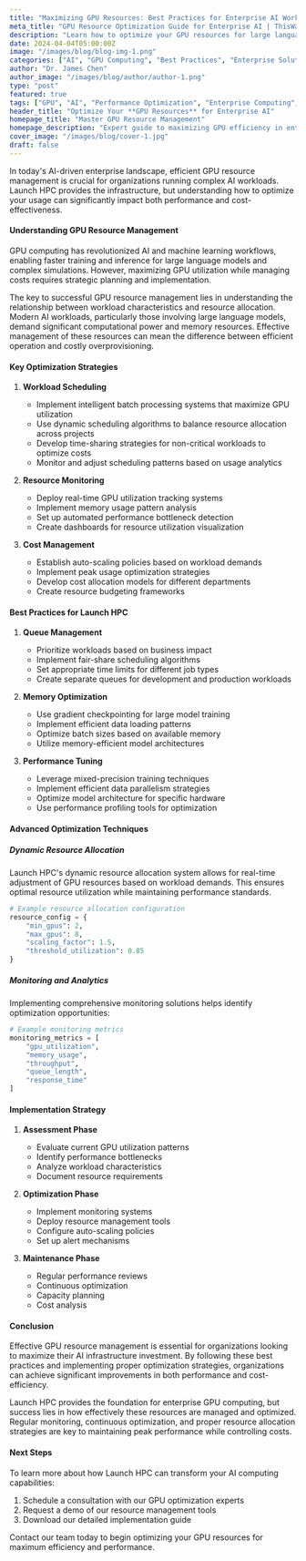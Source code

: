```yaml
---
title: "Maximizing GPU Resources: Best Practices for Enterprise AI Workloads"
meta_title: "GPU Resource Optimization Guide for Enterprise AI | ThisWay Global"
description: "Learn how to optimize your GPU resources for large language models and complex AI workloads using Launch HPC. Comprehensive guide to enterprise GPU management."
date: 2024-04-04T05:00:00Z
image: "/images/blog/blog-img-1.png"
categories: ["AI", "GPU Computing", "Best Practices", "Enterprise Solutions"]
author: "Dr. James Chen"
author_image: "/images/blog/author/author-1.png"
type: "post"
featured: true
tags: ["GPU", "AI", "Performance Optimization", "Enterprise Computing", "Launch HPC", "Resource Management"]
header_title: "Optimize Your **GPU Resources** for Enterprise AI"
homepage_title: "Master GPU Resource Management"
homepage_description: "Expert guide to maximizing GPU efficiency in enterprise AI deployments"
cover_image: "/images/blog/cover-1.jpg"
draft: false
---
```


In today's AI-driven enterprise landscape, efficient GPU resource management is crucial for organizations running complex AI workloads. Launch HPC provides the infrastructure, but understanding how to optimize your usage can significantly impact both performance and cost-effectiveness.

#### Understanding GPU Resource Management

GPU computing has revolutionized AI and machine learning workflows, enabling faster training and inference for large language models and complex simulations. However, maximizing GPU utilization while managing costs requires strategic planning and implementation.

The key to successful GPU resource management lies in understanding the relationship between workload characteristics and resource allocation. Modern AI workloads, particularly those involving large language models, demand significant computational power and memory resources. Effective management of these resources can mean the difference between efficient operation and costly overprovisioning.

#### Key Optimization Strategies

1. **Workload Scheduling**
   - Implement intelligent batch processing systems that maximize GPU utilization
   - Use dynamic scheduling algorithms to balance resource allocation across projects
   - Develop time-sharing strategies for non-critical workloads to optimize costs
   - Monitor and adjust scheduling patterns based on usage analytics

2. **Resource Monitoring**
   - Deploy real-time GPU utilization tracking systems
   - Implement memory usage pattern analysis
   - Set up automated performance bottleneck detection
   - Create dashboards for resource utilization visualization

3. **Cost Management**
   - Establish auto-scaling policies based on workload demands
   - Implement peak usage optimization strategies
   - Develop cost allocation models for different departments
   - Create resource budgeting frameworks

#### Best Practices for Launch HPC

1. **Queue Management**
   - Prioritize workloads based on business impact
   - Implement fair-share scheduling algorithms
   - Set appropriate time limits for different job types
   - Create separate queues for development and production workloads

2. **Memory Optimization**
   - Use gradient checkpointing for large model training
   - Implement efficient data loading patterns
   - Optimize batch sizes based on available memory
   - Utilize memory-efficient model architectures

3. **Performance Tuning**
   - Leverage mixed-precision training techniques
   - Implement efficient data parallelism strategies
   - Optimize model architecture for specific hardware
   - Use performance profiling tools for optimization

#### Advanced Optimization Techniques

##### Dynamic Resource Allocation
Launch HPC's dynamic resource allocation system allows for real-time adjustment of GPU resources based on workload demands. This ensures optimal resource utilization while maintaining performance standards.

```python
# Example resource allocation configuration
resource_config = {
    "min_gpus": 2,
    "max_gpus": 8,
    "scaling_factor": 1.5,
    "threshold_utilization": 0.85
}
```

##### Monitoring and Analytics
Implementing comprehensive monitoring solutions helps identify optimization opportunities:

```python
# Example monitoring metrics
monitoring_metrics = [
    "gpu_utilization",
    "memory_usage",
    "throughput",
    "queue_length",
    "response_time"
]
```

#### Implementation Strategy

1. **Assessment Phase**
   - Evaluate current GPU utilization patterns
   - Identify performance bottlenecks
   - Analyze workload characteristics
   - Document resource requirements

2. **Optimization Phase**
   - Implement monitoring systems
   - Deploy resource management tools
   - Configure auto-scaling policies
   - Set up alert mechanisms

3. **Maintenance Phase**
   - Regular performance reviews
   - Continuous optimization
   - Capacity planning
   - Cost analysis

#### Conclusion

Effective GPU resource management is essential for organizations looking to maximize their AI infrastructure investment. By following these best practices and implementing proper optimization strategies, organizations can achieve significant improvements in both performance and cost-efficiency.

Launch HPC provides the foundation for enterprise GPU computing, but success lies in how effectively these resources are managed and optimized. Regular monitoring, continuous optimization, and proper resource allocation strategies are key to maintaining peak performance while controlling costs.

#### Next Steps

To learn more about how Launch HPC can transform your AI computing capabilities:
1. Schedule a consultation with our GPU optimization experts
2. Request a demo of our resource management tools
3. Download our detailed implementation guide

Contact our team today to begin optimizing your GPU resources for maximum efficiency and performance.

